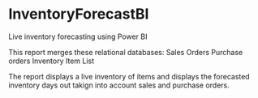 # InventoryForecastBI
Live inventory forecasting using Power BI

This report merges these relational databases: 
Sales Orders
Purchase orders
Inventory
Item List

The report displays a live inventory of items and displays the forecasted inventory days out takign into account sales and purchase orders.
